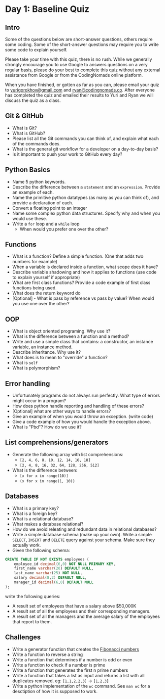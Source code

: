 Day 1: Baseline Quiz
====

## Intro

Some of the questions below are short-answer questions, others require some coding. Some of the short-answer questions may require you to write some code to explain yourself.

Please take your time with this quiz, there is no rush. While we generally strongly encourage you to use Google to answers questions on a very regular basis, please do your best to complete this quiz without any external assistance from Google or from the CodingNomads online platform.

When you have finished, or gotten as far as you can, please email your quiz to yurigorokhov@gmail.com and ryan@codingnomads.co. After everyone has completed the quiz and emailed their results to Yuri and Ryan we will discuss the quiz as a class.

## Git & GitHub

- What is Git?
- What is GitHub?
- Please list all the Git commands you can think of, and explain what each of the commands does.
- What is the general git workflow for a developer on a day-to-day basis?
- Is it important to push your work to GitHub every day?

## Python Basics

- Name 5 python keywords.
- Describe the difference between a `statement` and an `expression`. Provide an example of each.
- Name the primitive python datatypes (as many as you can think of), and provide a declaration of each.
- Convert a floating point to an integer
- Name some complex python data structures. Specify why and when you would use these.
- Write a `for` loop and a `while` loop
    - When would you prefer one over the other?

## Functions
- What is a function? Define a simple function. (One that adds two numbers for example)
- When a variable is declared inside a function, what scope does it have?
- Describe variable shadowing and how it applies to functions (use code to explain yourself if appropriate)
- What are first class functions? Provide a code example of first class functions being used.
- What does the return keyword do
- [Optional] - What is pass by reference vs pass by value? When would you use one over the other?

## OOP
- What is object oriented programing. Why use it? 
- What is the difference between a function and a method?
- Write and use a simple class that contains: a constructor, an instance variable, an instance method.
- Describe inheritance. Why use it?
- What does is to mean to "override" a function?
- What is `self`
- What is polymorphism? 

## Error handling
- Unfortunately programs do not always run perfectly. What type of errors might occur in a program?
- How does python handle reporting and handling of these errors?
- [Optional] what are other ways to handle errors?
- Give an example of when you would throw an exception. (write code)
- Give a code example of how you would handle the exception above.
- What is "Pbd"? How do we use it?

## List comprehensions/generators

- Generate the following array with list comprehensions: 
    - `[2, 4, 6, 8, 10, 12, 14, 16, 18]`
    - `[2, 4, 8, 16, 32, 64, 128, 256, 512]`
- What is the difference between:
    - `[x for x in range(10)]`
    - `(x for x in range(1, 10))`

## Databases

- What is a primary key?
- What is a foreign key?
- What is a relational database? 
- What makes a database relational?
- How do we avoid releating and redundant data in relational databases?
- Write a simple database schema (make up your own). Write a simple `SELECT`, `INSERT` and `DELETE` query against your schema. Make sure they actually work.
- Given the following schema:

```sql
CREATE TABLE IF NOT EXISTS employees ( 
    employee_id decimal(6,0) NOT NULL PRIMARY KEY, 
    first_name varchar(20) DEFAULT NULL, 
    last_name varchar(25) NOT NULL, 
    salary decimal(8,2) DEFAULT NULL, 
    manager_id decimal(6,0) DEFAULT NULL
);
```

write the following queries:
- A result set of employees that have a salary above $50,000K
- A result set of all the employees and their corresponding managers.
- A result set of all the managers and the average salary of the employees that report to them.

## Challenges
- Write a generator function that creates the [Fibonacci numbers](https://en.wikipedia.org/wiki/Fibonacci_number)
- Write a function to reverse a string
- Write a function that determines if a number is odd or even
- Write a function to check if a number is prime
- Write a function that generates the first n prime numbers
- Write a function that takes a list as input and returns a list with all duplicates removed. eg: `[1,1,2,2,3]` -> `[1,2,3]`
- Write a python implementation of the `wc` command. See `man wc` for a desctiption of how it is supposed to work.
